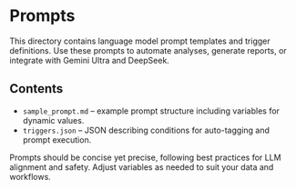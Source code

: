 # Prompts

This directory contains language model prompt templates and trigger definitions. Use these prompts to automate analyses, generate reports, or integrate with Gemini Ultra and DeepSeek.

## Contents
- `sample_prompt.md` – example prompt structure including variables for dynamic values.
- `triggers.json` – JSON describing conditions for auto-tagging and prompt execution.

Prompts should be concise yet precise, following best practices for LLM alignment and safety. Adjust variables as needed to suit your data and workflows.
